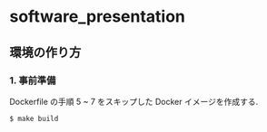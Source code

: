 # software_presentation
## 環境の作り方
### 1. 事前準備
Dockerfile の手順 5 ~ 7 をスキップした Docker イメージを作成する.


```Shell
$ make build
```
